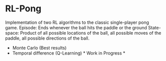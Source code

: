 # RL-Pong
Implementation of two RL algorithms to the classic single-player pong game.
Episode: Ends whenever the ball hits the paddle or the ground
State-space: Product of all possible locations of the ball, all possible moves of the paddle, all possible directions of the ball.

* Monte Carlo (Best results)
* Temporal difference (Q-Learning)
\* Work in Progress \*
